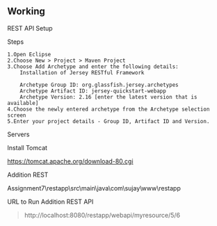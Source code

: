 ## Working

REST API Setup

Steps

    1.Open Eclipse
    2.Choose New > Project > Maven Project
    3.Choose Add Archetype and enter the following details:
        Installation of Jersey RESTful Framework

        Archetype Group ID: org.glassfish.jersey.archetypes
        Archetype Artifact ID: jersey-quickstart-webapp
        Archetype Version: 2.16 [enter the latest version that is available]
    4.Choose the newly entered archetype from the Archetype selection screen
    5.Enter your project details - Group ID, Artifact ID and Version.

Servers

Install Tomcat 

https://tomcat.apache.org/download-80.cgi


Addition REST 

Assignment7\restapp\src\main\java\com\sujay\www\restapp

URL to Run Addition REST API

> http://localhost:8080/restapp/webapi/myresource/5/6

